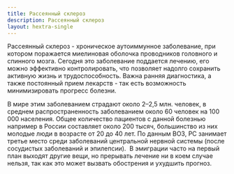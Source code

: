 ```yaml
---
title: Рассеянный склероз
description: Рассеянный склероз
layout: hextra-single
---
```


Рассеянный склероз  - хроническое аутоиммунное заболевание, при котором поражается миелиновая оболочка проводников головного и спинного мозга. Сегодня это заболевание поддается лечению, его можно эффективно контролировать, что позволяет надолго сохранить активную жизнь и трудоспособность. Важна ранняя диагностика, а также постоянный прием лекарств -  так есть возможность минимизировать прогресс болезни.

В мире этим заболеванием страдают около 2–2,5 млн. человек, в среднем распространенность заболеванием около 60 человек на 100 000 населения. Общее количество пациентов с данной болезнью например  в России составляет около 200 тысяч, большинство из них молодые люди в возрасте от 20 до 40 лет. По данным ВОЗ, РС занимает третье место среди заболеваний центральной нервной системы (после сосудистых заболеваний и эпилепсии).
​
В эмиграции часто на первый план выходят другие вещи, но прерывать лечение ни в коем случае нельзя, так как это может вызвать обострения и ухудшить прогноз.
